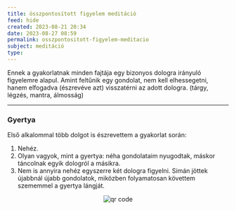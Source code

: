 ```yaml
---
title: összpontosított figyelem meditáció
feed: hide
created: 2023-08-21 20:34
date: 2023-08-27 08:59
permalink: osszpontositott-figyelem-meditacio
subject: meditáció
type: 
---
```


Ennek a gyakorlatnak minden fajtája egy bizonyos dologra irányuló figyelemre alapul. Amint feltűnik egy gondolat, nem kell elhessegetni, hanem elfogadva (észrevéve azt) visszatérni az adott dologra. (tárgy, légzés, mantra, álmosság)

_______
### Gyertya

Első alkalommal több dolgot is észrevettem a gyakorlat során:
1. Nehéz.
2. Olyan vagyok, mint a gyertya: néha gondolataim nyugodtak, máskor táncolnak egyik dologról a másikra.
3. Nem is annyira nehéz egyszerre két dologra figyelni. Simán jöttek újabbnál újabb gondolatok, miközben folyamatosan követtem szememmel a gyertya lángját.



<p style="text-align: center;"><img src="https://chart.googleapis.com/chart?cht=qr&chl=https://notes.andrasdenes.com/osszpontositott-figyelem-meditacio&chs=180x180&choe=UTF-8&chld=L|2" alt="qr code"></p>

